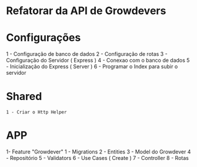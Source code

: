 # Refatorar da API de Growdevers

# Configurações

1 - Configuração de banco de dados
2 - Configuração de rotas
3 - Configuração do Servidor ( Express )
4 - Conexao com o banco de dados
5 - Inicialização do Express ( Server )
6 - Programar o Index para subir o servidor

# Shared
    1 - Criar o Http Helper

# APP
1- Feature "Growdever"
    1 - Migrations
    2 - Entities
    3 - Model do Growdever
    4 - Repositório
    5 - Validators
    6 - Use Cases ( Create )
    7 - Controller
    8 - Rotas